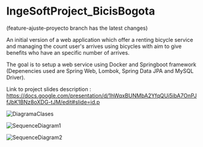 # IngeSoftProject_BicisBogota

(feature-ajuste-proyecto branch has the latest changes)

An initial version of a web application which offer a renting bicycle service and  managing the count user's arrives using bicycles with aim to give benefits who have an specific number of arrives.

The goal is to setup a web service using Docker and Springboot framework (Depenencies used are Spring Web, Lombok, Spring Data JPA and MySQL Driver).

Link to project slides description : https://docs.google.com/presentation/d/1hWqxBUNMbA2YfqQUi5ibA7OnPJfJbK1BNz8oXDG-tJM/edit#slide=id.p

![DiagramaClases](https://user-images.githubusercontent.com/49048548/205450662-0cf21e30-3cb5-4bf6-b169-8660861cca40.png)

![SequenceDiagram1](https://user-images.githubusercontent.com/49048548/203198213-4d83992d-c372-4def-88e2-d5b87e47a293.png)

![SequenceDiagram2](https://user-images.githubusercontent.com/49048548/203198893-ef77af9b-2426-47e8-bc87-006b627c2251.PNG)





